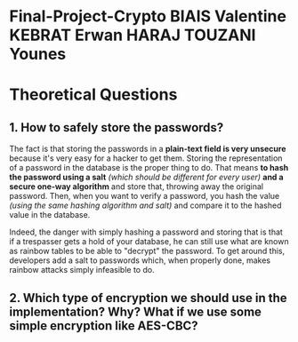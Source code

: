 # Final-Project-Crypto BIAIS Valentine KEBRAT Erwan HARAJ TOUZANI Younes 

# Theoretical Questions

## 1. How to safely store the passwords?

The fact is that storing the passwords in a **plain-text field is very unsecure** because it's very easy for a hacker to get them. Storing the representation of a password in the database is the proper thing to do. That means **to hash the password using a salt** *(which should be different for every user)* **and a secure one-way algorithm** and store that, throwing away the original password. Then, when you want to verify a password, you hash the value *(using the same hashing algorithm and salt)* and compare it to the hashed value in the database.

Indeed, the danger with simply hashing a password and storing that is that if a trespasser gets a hold of your database, he can still use what are known as rainbow tables to be able to "decrypt" the password. To get around this, developers add a salt to passwords which, when properly done, makes rainbow attacks simply infeasible to do. 

## 2. Which type of encryption we should use in the implementation? Why? What if we use some simple encryption like AES-CBC?

